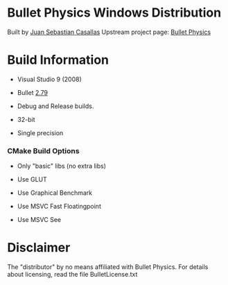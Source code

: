 Bullet Physics Windows Distribution
===================================
Built by [Juan Sebastian Casallas](casallas@iastate.edu)
Upstream project page: [Bullet Physics](http://bulletphysics.org)

Build Information
=================
* Visual Studio 9 (2008)

* Bullet [2.79](http://code.google.com/p/bullet/downloads/detail?name=bullet-2.79-rev2440.zip&can=2&q=)

* Debug and Release builds.

* 32-bit

* Single precision

### CMake Build Options

* Only "basic" libs (no extra libs)

* Use GLUT

* Use Graphical Benchmark

* Use MSVC Fast Floatingpoint

* Use MSVC See

Disclaimer
==========
The "distributor" by no means affiliated  with Bullet Physics. For details about licensing, read the file BulletLicense.txt
